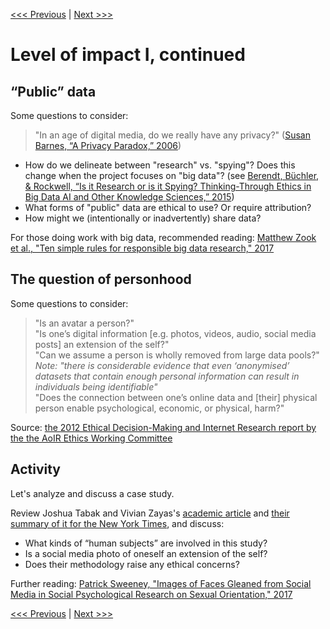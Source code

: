 [<<< Previous](impact1.md) | [Next >>>](impact2.md)

# Level of impact I, continued

## “Public” data

Some questions to consider:  

> "In an age of digital media, do we really have any privacy?" ([Susan Barnes, “A Privacy Paradox,” 2006](http://firstmonday.org/article/view/1394/1312))  

- How do we delineate between "research" vs. "spying"?  Does this change when the project focuses on "big data"? (see [Berendt, Büchler, & Rockwell, “Is it Research or is it Spying? Thinking-Through Ethics in Big Data AI and Other Knowledge Sciences,” 2015](https://people.cs.kuleuven.be/~bettina.berendt/Papers/berendt_buechler_rockwell_KUIN_2015.pdf))
- What forms of "public" data are ethical to use? Or require attribution?
- How might we (intentionally or inadvertently) share data?

For those doing work with big data, recommended reading: [Matthew Zook et al., "Ten simple rules for responsible big data research," 2017](http://journals.plos.org/ploscompbiol/article?id=10.1371/journal.pcbi.1005399)  

## The question of personhood

Some questions to consider:  

> "Is an avatar a person?"  
> "Is one’s digital information [e.g. photos, videos, audio, social media posts] an extension of the self?"  
> "Can we assume a person is wholly removed from large data pools?" *Note: "there is considerable evidence that even ‘anonymised’ datasets that contain enough personal information can result in individuals being identifiable"*  
> "Does the connection between one’s online data and [their] physical person enable psychological, economic, or physical, harm?"     

Source: [the 2012 Ethical Decision-Making and Internet Research report by the the AoIR Ethics Working Committee](http://aoir.org/reports/ethics2.pdf)  

## Activity  

Let's analyze and discuss a case study.  

Review Joshua Tabak and Vivian Zayas's [academic article](http://journals.plos.org/plosone/article?id=10.1371/journal.pone.0036671) and [their summary of it for the New York Times](http://www.nytimes.com/2012/06/03/opinion/sunday/the-science-of-gaydar.html), and discuss:

* What kinds of “human subjects” are involved in this study?
* Is a social media photo of oneself an extension of the self? 
* Does their methodology raise any ethical concerns?

Further reading: [Patrick Sweeney, "Images of Faces Gleaned from Social Media in Social Psychological Research on Sexual Orientation," 2017](https://www.academia.edu/34001772/Images_of_Faces_Gleaned_from_Social_Media_in_Social_Psychological_Research_on_Sexual_Orientation)  

[<<< Previous](impact1.md) | [Next >>>](impact2.md)
